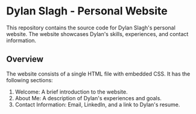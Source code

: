 # Dylan Slagh - Personal Website

This repository contains the source code for Dylan Slagh's personal website. The website showcases Dylan's skills, experiences, and contact information.

## Overview

The website consists of a single HTML file with embedded CSS. It has the following sections:

1. Welcome: A brief introduction to the website.
2. About Me: A description of Dylan's experiences and goals.
3. Contact Information: Email, LinkedIn, and a link to Dylan's resume.
